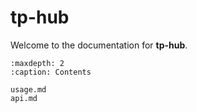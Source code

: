 # tp-hub

Welcome to the documentation for **tp-hub**.

```{toctree}
:maxdepth: 2
:caption: Contents

usage.md
api.md